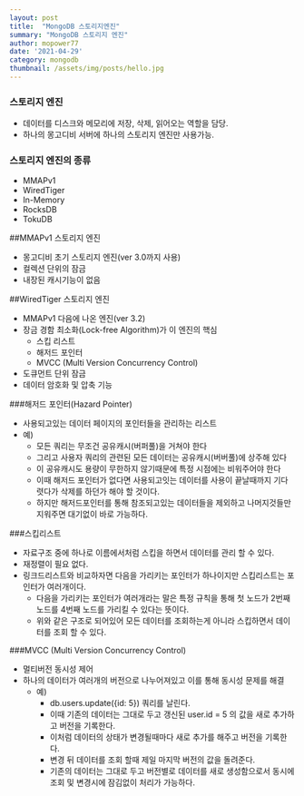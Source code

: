 ```yaml
---
layout: post
title:  "MongoDB 스토리지엔진"
summary: "MongoDB 스토리지 엔진"
author: mopower77
date: '2021-04-29'
category: mongodb
thumbnail: /assets/img/posts/hello.jpg
---
```

  
### 스토리지 엔진
 - 데이터를 디스크와 메모리에 저장, 삭제, 읽어오는 역할을 담당.
 - 하나의 몽고디비 서버에 하나의 스토리지 엔진만 사용가능.

### 스토리지 엔진의 종류
 - MMAPv1
 - WiredTiger
 - In-Memory
 - RocksDB
 - TokuDB


##MMAPv1 스토리지 엔진
 - 몽고디비 초기 스토리지 엔진(ver 3.0까지 사용)
 - 컬렉션 단위의 잠금
 - 내장된 캐시기능이 없음

##WiredTiger 스토리지 엔진
 - MMAPv1 다음에 나온 엔진(ver 3.2)
 - 장금 경함 최소화(Lock-free Algorithm)가 이 엔진의 핵심
   - 스킵 리스트
   - 해저드 포인터
   - MVCC (Multi Version Concurrency Control) 
 - 도큐먼트 단위 잠금
 - 데이터 암호화 및 압축 기능

###해저드 포인터(Hazard Pointer)
 - 사용되고있는 데이터 페이지의 포인터들을 관리하는 리스트
 - 예)
   - 모든 쿼리는 무조건 공유캐시(버퍼풀)을 거쳐야 한다
   - 그리고 사용자 쿼리의 관련된 모든 데이터는 공유캐시(버버풀)에 상주해 있다
   - 이 공유캐시도 용량이 무한하지 않기때문에 특정 시점에는 비워주어야 한다
   - 이때 해저드 포인터가 없다면 사용되고잇는 데이터를 사용이 끝날때까지 기다렷다가 삭제를 하던가 해야 할 것이다.
   - 하지만 해저드포인터를 통해 참조되고있는 데이터들을 제외하고 나머지것들만 지워주면 대기없이 바로 가능하다.

###스킵리스트
 - 자료구조 중에 하나로 이름에서처럼 스킵을 하면서 데이터를 관리 할 수 있다.
 - 재정렬이 필요 없다.  
 - 링크드리스트와 비교하자면 다음을 가리키는 포인터가 하나이지만 스킵리스트는 포인터가 여러개이다.
   - 다음을 가리키는 포인터가 여러개라는 말은 특정 규칙을 통해 첫 노드가 2번째노드를 4번째 노드를 가리킬 수 있다는 뜻이다.
   - 위와 같은 구조로 되어있어 모든 데이터를 조회하는게 아니라 스킵하면서 데이터를 조회 할 수 있다.

###MVCC (Multi Version Concurrency Control)
- 멀티버전 동시성 제어
- 하나의 데이터가 여러개의 버전으로 나누어져있고 이를 통해 동시성 문제를 해결  
  - 예)
    - db.users.update({id: 5}) 쿼리를 날린다.
    - 이때 기존의 데이터는 그대로 두고 갱신된 user.id = 5 의 값을 새로 추가하고 버전을 기록한다.  
    - 이처럼 데이터의 상태가 변경될때마다 새로 추가를 해주고 버전을 기록한다.
    - 변경 뒤 데이터를 조회 할때 제일 마지막 버전의 값을 돌려준다.
    - 기존의 데이터는 그대로 두고 버전별로 데이터를 새로 생성함으로서 동시에 조회 및 변경시에 잠김없이 처리가 가능하다.
    
